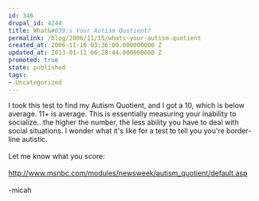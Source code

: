 ```yaml
---
id: 346
drupal_id: 4244
title: What&#039;s Your Autism Quotient?
permalink: /blog/2006/11/15/whats-your-autism-quotient
created_at: 2006-11-16 03:36:00.000000000 Z
updated_at: 2013-01-11 06:28:44.000000000 Z
promoted: true
state: published
tags:
- Uncategorized
---
```

I took this test to find my Autism Quotient, and I got a 10, which is below average. 11+ is average. This is essentially measuring your inability to socialize...the higher the number, the less ability you have to deal with social situations. I wonder what it's like for a test to tell you you're border-line autistic.<br /><br />Let me know what you score:<br /><br /><a href="http://www.msnbc.com/modules/newsweek/autism_quotient/default.asp">http://www.msnbc.com/modules/newsweek/autism_quotient/default.asp</a><br /><br />-micah
